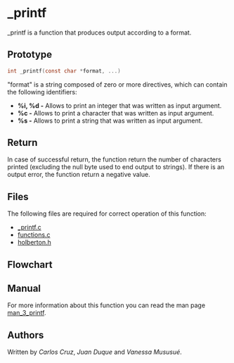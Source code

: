 # _printf
_printf is a function that produces output according to a format.
## Prototype
```c
int _printf(const char *format, ...)
```
"format" is a string composed of zero or more directives, which can contain the following identifiers:

- **%i, %d -** Allows to print an integer that was written as input argument.
- **%c -** Allows to print a character that was written as input argument.
- **%s -**  Allows to print a string that was written as input argument.
## Return
In case of successful return, the function return the number of characters printed (excluding the null byte used to end output to strings). If there is an output error, the function return a negative value.
## Files
The following files are required for correct operation of this function:
- [_printf.c](https://github.com/vanemcb/printf/blob/main/_printf.c)
- [functions.c](https://github.com/vanemcb/printf/blob/main/functions.c)
- [holberton.h](https://github.com/vanemcb/printf/blob/main/holberton.h)
## Flowchart
## Manual
For more information about this function you can read the man page [man_3_printf](https://github.com/vanemcb/printf/blob/main/man_3_printf).
## Authors
Written by *Carlos Cruz*, *Juan Duque* and *Vanessa Mususué*.
